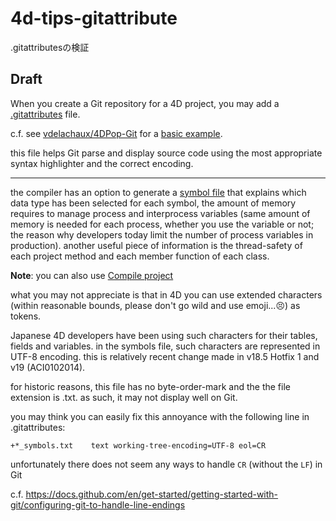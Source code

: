 # 4d-tips-gitattribute
.gitattributesの検証

## Draft

When you create a Git repository for a 4D project, you may add a [.gitattributes](https://git-scm.com/docs/gitattributes) file.

c.f. see [vdelachaux/4DPop-Git](https://github.com/vdelachaux/4DPop-Git/) for a [basic example](https://github.com/4d-depot/EA_Recipes/blob/master/.gitattributes).

this file helps Git parse and display source code using the most appropriate syntax highlighter and the correct encoding.

---

the compiler has an option to generate a [symbol file](https://doc.4d.com/4Dv19/4D/19/Compiler-page.300-5416922.en.html) that explains which data type has been selected for each symbol, the amount of memory requires to manage process and interprocess variables (same amount of memory is needed for each process, whether you use the variable or not; the reason why developers today limit the number of process variables in production). another useful piece of information is the thread-safety of each project method and each member function of each class.

**Note**: you can also use [Compile project](https://doc.4d.com/4Dv19/4D/19.6/Compile-project.301-6269659.en.html)

what you may not appreciate is that in 4D you can use extended characters (within reasonable bounds, please don't go wild and use emoji...😣)  as tokens.

Japanese 4D developers have been using such characters for their tables, fields and variables. in the symbols file, such characters are represented in UTF-8 encoding. this is relatively recent change made in v18.5 Hotfix 1 and v19 (ACI0102014).

for historic reasons, this file has no byte-order-mark and the the file extension is .txt. as such, it may not display well on Git.

you may think you can easily fix this annoyance with the following line in .gitattributes:

```
+*_symbols.txt    text working-tree-encoding=UTF-8 eol=CR
```

unfortunately there does not seem any ways to handle `CR` (without the `LF`) in Git

c.f. https://docs.github.com/en/get-started/getting-started-with-git/configuring-git-to-handle-line-endings
